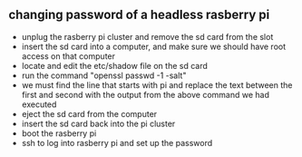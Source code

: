 
## changing password of a headless rasberry pi


 - unplug the rasberry pi cluster and remove the sd card from the slot
 - insert the sd card into a computer, and make sure we should have root 
 access on that computer
 - locate and edit the etc/shadow file on the sd card
 - run the command "openssl passwd -1 -salt"
 - we must find the line that starts with pi and replace the text
   between the first and second with the output from the above command 
   we had executed
 - eject the sd card from the computer
 - insert the sd card back into the pi cluster
 - boot the rasberry pi
 - ssh to log into rasberry pi and set up the password
